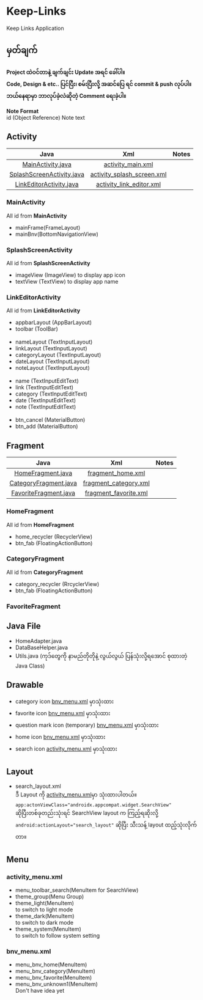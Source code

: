 # Keep-Links

Keep Links Application

## မှတ်ချက်
<b>Project ထဲဝင်တာနဲ့ ချက်ချင်း Update အရင် ခေါ်ပါ။<br>Code, Design & etc.. ပြင်ပြီး၊ စမ်းပြီးလို့ အဆင်ပြေ ရင် commit & push လုပ်ပါ။<br>ဘယ်နေရာမှာ ဘာလုပ်ခဲ့လဲဆိုတဲ့ Comment ရေးခဲ့ပါ။</b> 

<strong>Note Format</strong><br>
id (Object Reference) Note text

## Activity

|                        Java                        |                         Xml                         | Notes |
|:--------------------------------------------------:|:---------------------------------------------------:|:-----:|
|         [MainActivity.java](#MainActivity)         |         [activity_main.xml](#MainActivity)          |       |
| [SplashScreenActivity.java](#SplashScreenActivity) | [activity_splash_screen.xml](#SplashScreenActivity) |       |
|   [LinkEditorActivity.java](#LinkEditorActivity)   |   [activity_link_editor.xml](#LinkEditorActivity)   |       |

### MainActivity

All id from <strong>MainActivity</strong>

* mainFrame(FrameLayout)
* mainBnv(BottomNavigationView)

### SplashScreenActivity

All id from <strong>SplashScreenActivity</strong>

* imageView (ImageView) to display app icon
* textView (TextView) to display app name

### LinkEditorActivity

All id from <strong>LinkEditorActivity</strong>

* appbarLayout (AppBarLayout)
* toolbar (ToolBar)
<br><br>
* nameLayout (TextInputLayout)
* linkLayout (TextInputLayout)
* categoryLayout (TextInputLayout)
* dateLayout (TextInputLayout)
* noteLayout (TextInputLayout)
<br><br>
* name (TextInputEditText)
* link (TextInputEditText)
* category (TextInputEditText)
* date (TextInputEditText)
* note (TextInputEditText)
<br><br>
* btn_cancel (MaterialButton)
* btn_add (MaterialButton)



## Fragment

|                    Java                    |                    Xml                     | Notes |
|:------------------------------------------:|:------------------------------------------:|:-----:|
|     [HomeFragment.java](#HomeFragment)     |     [fragment_home.xml](#HomeFragment)     |       |
| [CategoryFragment.java](#CategoryFragment) | [fragment_category.xml](#CategoryFragment) |       |
| [FavoriteFragment.java](#FavoriteFragment) | [fragment_favorite.xml](#FavoriteFragment) |       |


### HomeFragment

All id from <strong>HomeFragment</strong>
* home_recycler (RecyclerView)
* btn_fab (FloatingActionButton)

### CategoryFragment

All id from <strong>CategoryFragment</strong>
* category_recycler (RrcyclerView)
* btn_fab (FloatingActionButton)

### FavoriteFragment


## Java File

* HomeAdapter.java 
* DataBaseHelper.java
* Utils.java (ကုဒ်တွေကို နာမည်တိုတိုနဲ့ လွယ်လွယ် ပြန်သုံးလို့ရအောင် စုထားတဲ့ Java Class)

## Drawable

* category icon [bnv_menu.xml](#bnv_menuxml) မှာသုံးထား
* favorite icon [bnv_menu.xml](#bnv_menuxml) မှာသုံးထား
* question mark icon (temporary) [bnv_menu.xml](#bnv_menuxml) မှာသုံးထား
* home icon [bnv_menu.xml](#bnv_menuxml) မှာသုံးထား
* search icon [activity_menu.xml](#activity_menuxml) မှာသုံးထား

## Layout

- search_layout.xml<br>ဒီ Layout ကို [activity_menu.xml](#activity_menuxml)မှာ သုံးထားပါတယ်။<br>`app:actonViewClass="androidx.appcompat.widget.SearchView"`<br>ဆိုပြီးတစ်ခုတည်းသုံးရင် SearchView layout က ကြည့်ရဆိုးလို့ `android:actionLayout="search_layout"` ဆိုပြီး သီးသန့် layout ထည့်သုံးလိုက်တာ။ 

## Menu

### activity_menu.xml
- menu_toolbar_search(MenuItem for SearchView)
- theme_group(Menu Group)
- theme_light(MenuItem)<br>to switch to light mode
- theme_dark(MenuItem)<br>to switch to dark mode
- theme_system(MenuItem)<br>to switch to follow system setting


### bnv_menu.xml
- menu_bnv_home(MenuItem)
- menu_bnv_category(MenuItem)
- menu_bnv_favorite(MenuItem)
- menu_bnv_unknown1(MenuItem)<br>Don't have idea yet

